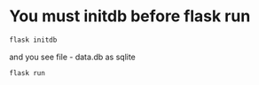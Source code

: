 # You must initdb before flask run

```bash
flask initdb
```
and you see file - data.db as sqlite

```bash
flask run
```
